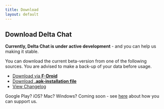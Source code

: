 ```yaml
---
title: Download
layout: default
---
```


## Download Delta Chat

**Currently, Delta Chat is under active development** - and you can help us making it stable.

You can download the current beta-version from one of the following sources. You are advised to make a back-up of your data before usage.

* [Download via **F-Droid**](https://f-droid.org/app/com.b44t.messenger)
* [Download **.apk-installation file**](https://f-droid.org/repository/browse/?fdid=com.b44t.messenger#downloadbutton)
* [View Changelog](https://github.com/r10s/deltachat-android/blob/master/CHANGELOG.md#delta-chat-changelog)

Google Play? iOS? Mac? Windows? Coming soon - see [here](support) about how you can support us.
